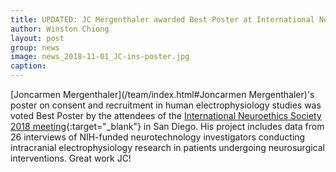 ```yaml
---
title: UPDATED: JC Mergenthaler awarded Best Poster at International Neuroethics Society 2018
author: Winston Chiong
layout: post
group: news
image: news_2018-11-01_JC-ins-poster.jpg
caption: 
---
```

[Joncarmen Mergenthaler](/team/index.html#Joncarmen Mergenthaler)'s poster on consent and recruitment in human electrophysiology 
studies was voted Best Poster by the attendees of the [International Neuroethics Society 2018 meeting](https://www.neuroethicssociety.org/meeting-program){:target="_blank"} 
in San Diego. His project includes data from 26 interviews of NIH-funded neurotechnology investigators conducting intracranial 
electrophysiology research in patients undergoing neurosurgical interventions. Great work JC!
